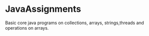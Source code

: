 # JavaAssignments

Basic core java programs on collections, arrays, strings,threads and operations on arrays.
